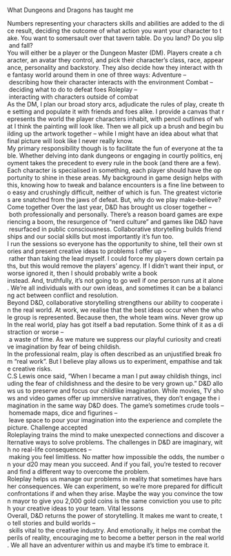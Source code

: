 What Dungeons and Dragons has taught me


Numbers representing your characters skills and abilities are added to the dice result, deciding the outcome of what action you want your character to take. You want to somersault over that tavern table. Do you land? Do you slip and fall?
You will either be a player or the Dungeon Master (DM). Players create a character, an avatar they control, and pick their character’s class, race, appearance, personality and backstory. They also decide how they interact with the fantasy world around them in one of three ways:
Adventure – describing how their character interacts with the environment
Combat – deciding what to do to defeat foes
Roleplay – interacting with characters outside of combat 
As the DM, I plan our broad story arcs, adjudicate the rules of play, create the setting and populate it with friends and foes alike. I provide a canvas that represents the world the player characters inhabit, with pencil outlines of what I think the painting will look like. Then we all pick up a brush and begin building up the artwork together – while I might have an idea about what that final picture will look like I never really know.
My primary responsibility though is to facilitate the fun of everyone at the table. Whether delving into dank dungeons or engaging in courtly politics, enjoyment takes the precedent to every rule in the book (and there are a few). Each character is specialised in something, each player should have the opportunity to shine in these areas. My background in game design helps with this, knowing how to tweak and balance encounters is a fine line between too easy and crushingly difficult, neither of which is fun. The greatest victories are snatched from the jaws of defeat. But, why do we play make-believe? 
Come together
Over the last year, D&D has brought us closer together – both professionally and personally. There’s a reason board games are experiencing a boom, the resurgence of “nerd culture” and games like D&D have resurfaced in public consciousness. Collaborative storytelling builds friendships and our social skills but most importantly it’s fun too. I run the sessions so everyone has the opportunity to shine, tell their own stories and present creative ideas to problems I offer up – rather than taking the lead myself. I could force my players down certain paths, but this would remove the players’ agency. If I didn't want their input, or worse ignored it, then I should probably write a book instead. And, truthfully, it’s not going to go well if one person runs at it alone. We’re all individuals with our own ideas, and sometimes it can be a balancing act between conflict and resolution. 
Beyond D&D, collaborative storytelling strengthens our ability to cooperate in the real world. At work, we realise that the best ideas occur when the whole group is represented. Because then, the whole team wins. 
Never grow up
In the real world, play has got itself a bad reputation. Some think of it as a distraction or worse – a waste of time. As we mature we suppress our playful curiosity and creative imagination by fear of being childish. In the professional realm, play is often described as an unjustified break from “real work”. But I believe play allows us to experiment, empathise and take creative risks. 
C.S Lewis once said, “When I became a man I put away childish things, including the fear of childishness and the desire to be very grown up.” D&D allows us to preserve and focus our childlike imagination. While movies, TV shows and video games offer up immersive narratives, they don’t engage the imagination in the same way D&D does. The game’s sometimes crude tools – homemade maps, dice and figurines – leave space to pour your imagination into the experience and complete the picture.
Challenge accepted
Roleplaying trains the mind to make unexpected connections and discover alternative ways to solve problems. The challenges in D&D are imaginary, with no real-life consequences – making you feel limitless. No matter how impossible the odds, the number on your d20 may mean you succeed. And if you fail, you’re tested to recover and find a different way to overcome the problem.
Roleplay helps us manage our problems in reality that sometimes have harsher consequences. We can experiment, so we’re more prepared for difficult confrontations if and when they arise. Maybe the way you convince the town mayor to give you 2,000 gold coins is the same conviction you use to pitch your creative ideas to your team.
Vital lessons
Overall, D&D returns the power of storytelling. It makes me want to create, to tell stories and build worlds – skills vital to the creative industry. And emotionally, it helps me combat the perils of reality, encouraging me to become a better person in the real world. 
We all have an adventurer within us and maybe it’s time to embrace it.

